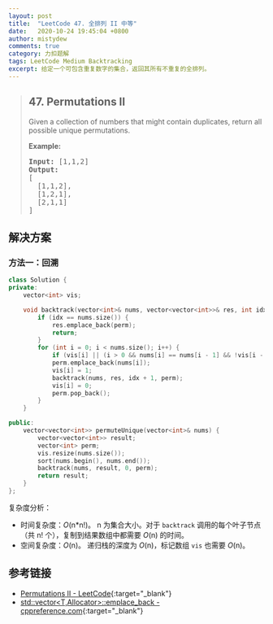 ```yaml
---
layout: post
title:  "LeetCode 47. 全排列 II 中等"
date:   2020-10-24 19:45:04 +0800
author: mistydew
comments: true
category: 力扣题解
tags: LeetCode Medium Backtracking
excerpt: 给定一个可包含重复数字的集合，返回其所有不重复的全排列。
---
```

> ## 47. Permutations II
> 
> Given a collection of numbers that might contain duplicates, return all
> possible unique permutations.
> 
> **Example:**
> 
> <pre>
> <strong>Input:</strong> [1,1,2]
> <strong>Output:</strong>
> [
>   [1,1,2],
>   [1,2,1],
>   [2,1,1]
> ]
> </pre>

## 解决方案

### 方法一：回溯

```cpp
class Solution {
private:
    vector<int> vis;

    void backtrack(vector<int>& nums, vector<vector<int>>& res, int idx, vector<int>& perm) {
        if (idx == nums.size()) {
            res.emplace_back(perm);
            return;
        }
        for (int i = 0; i < nums.size(); i++) {
            if (vis[i] || (i > 0 && nums[i] == nums[i - 1] && !vis[i - 1])) continue;
            perm.emplace_back(nums[i]);
            vis[i] = 1;
            backtrack(nums, res, idx + 1, perm);
            vis[i] = 0;
            perm.pop_back();
        }
    }

public:
    vector<vector<int>> permuteUnique(vector<int>& nums) {
        vector<vector<int>> result;
        vector<int> perm;
        vis.resize(nums.size());
        sort(nums.begin(), nums.end());
        backtrack(nums, result, 0, perm);
        return result;
    }
};
```

复杂度分析：
* 时间复杂度：*O*(n\*n!)。
  n 为集合大小。对于 `backtrack` 调用的每个叶子节点（共 n! 个），复制到结果数组中都需要 *O*(n) 的时间。
* 空间复杂度：*O*(n)。
  递归栈的深度为 *O*(n)，标记数组 `vis` 也需要 *O*(n)。

## 参考链接

* [Permutations II - LeetCode](https://leetcode.com/problems/permutations-ii/){:target="_blank"}
* [std::vector<T,Allocator>::emplace_back - cppreference.com](https://en.cppreference.com/w/cpp/container/vector/emplace_back){:target="_blank"}
